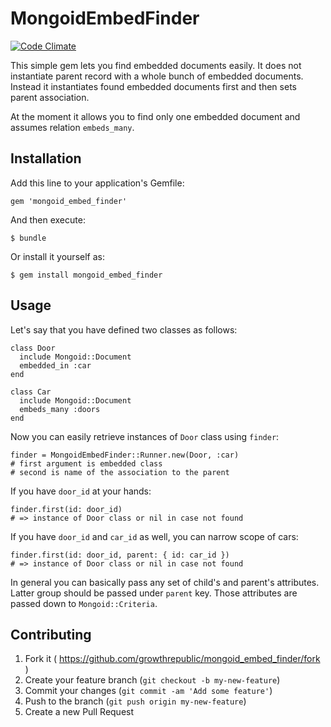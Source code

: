 # MongoidEmbedFinder

[![Code Climate](https://codeclimate.com/github/growthrepublic/mongoid_embed_finder.png)](https://codeclimate.com/github/growthrepublic/mongoid_embed_finder)

This simple gem lets you find embedded documents easily. It does not instantiate parent record with a whole bunch of embedded documents. Instead it instantiates found embedded documents first and then sets parent association.

At the moment it allows you to find only one embedded document and assumes relation `embeds_many`.

## Installation

Add this line to your application's Gemfile:

    gem 'mongoid_embed_finder'

And then execute:

    $ bundle

Or install it yourself as:

    $ gem install mongoid_embed_finder

## Usage

Let's say that you have defined two classes as follows:

    class Door
      include Mongoid::Document
      embedded_in :car
    end
    
    class Car
      include Mongoid::Document
      embeds_many :doors
    end

Now you can easily retrieve instances of `Door` class using `finder`:

    finder = MongoidEmbedFinder::Runner.new(Door, :car)
    # first argument is embedded class
    # second is name of the association to the parent

If you have `door_id` at your hands:

    finder.first(id: door_id)
    # => instance of Door class or nil in case not found

If you have `door_id` and `car_id` as well, you can narrow scope of cars:

    finder.first(id: door_id, parent: { id: car_id })
    # => instance of Door class or nil in case not found

In general you can basically pass any set of child's and parent's attributes.
Latter group should be passed under `parent` key. Those attributes are passed down to `Mongoid::Criteria`.

## Contributing

1. Fork it ( https://github.com/growthrepublic/mongoid_embed_finder/fork )
2. Create your feature branch (`git checkout -b my-new-feature`)
3. Commit your changes (`git commit -am 'Add some feature'`)
4. Push to the branch (`git push origin my-new-feature`)
5. Create a new Pull Request
